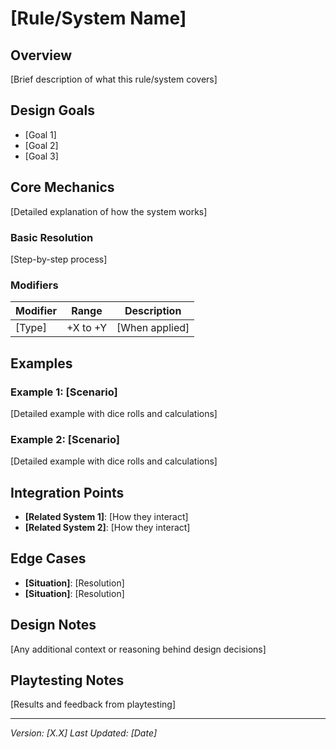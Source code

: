 # [Rule/System Name]

## Overview
[Brief description of what this rule/system covers]

## Design Goals
- [Goal 1]
- [Goal 2]
- [Goal 3]

## Core Mechanics
[Detailed explanation of how the system works]

### Basic Resolution
[Step-by-step process]

### Modifiers
| Modifier | Range | Description |
|----------|-------|-------------|
| [Type] | +X to +Y | [When applied] |

## Examples
### Example 1: [Scenario]
[Detailed example with dice rolls and calculations]

### Example 2: [Scenario]
[Detailed example with dice rolls and calculations]

## Integration Points
- **[Related System 1]**: [How they interact]
- **[Related System 2]**: [How they interact]

## Edge Cases
- **[Situation]**: [Resolution]
- **[Situation]**: [Resolution]

## Design Notes
[Any additional context or reasoning behind design decisions]

## Playtesting Notes
[Results and feedback from playtesting]

---
*Version: [X.X]*
*Last Updated: [Date]*